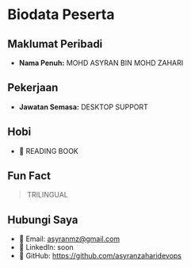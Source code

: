 # Biodata Peserta

## Maklumat Peribadi
- **Nama Penuh:** MOHD ASYRAN BIN MOHD ZAHARI

## Pekerjaan
- **Jawatan Semasa:** DESKTOP SUPPORT

## Hobi
- 🎯 READING BOOK

## Fun Fact
> TRILINGUAL

## Hubungi Saya
- 📧 Email: asyranmz@gmail.com
- 🔗 LinkedIn: soon
- 🐙 GitHub: https://github.com/asyranzaharidevops